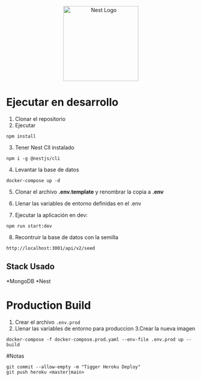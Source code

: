 <p align="center">
  <a href="http://nestjs.com/" target="blank"><img src="https://nestjs.com/img/logo-small.svg" width="200" alt="Nest Logo" /></a>
</p>

# Ejecutar en desarrollo

1. Clonar el repositorio
2. Ejecutar 
```
npm install
````

3. Tener Nest ClI instalado
```
npm i -g @nestjs/cli
```
4. Levantar la base de datos
```
docker-compose up -d
```
5. Clonar el archivo __.env.template__  y renombrar la copia a __.env__

6. Llenar las variables de entorno definidas en el .env

7. Ejecutar la aplicación en dev:
```
npm run start:dev
```

8. Recontruir la base de datos con la semilla
```
http://localhost:3001/api/v2/seed
```
## Stack Usado
*MongoDB
*Nest

# Production Build
1. Crear el archivo ```.env.prod```
2. Llenar las variables de entorno para produccion
3.Crear la nueva imagen 
```
docker-compose -f docker-compose.prod.yaml --env-file .env.prod up --build
```

#Notas
```
git commit --allow-empty -m "Tigger Heroku Deploy"
git push heroku <master|main>
```
